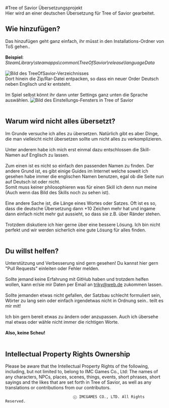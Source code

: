 #Tree of Savior Übersetzungsprojekt
<br>
Hier wird an einer deutschen Übersetzung für Tree of Savior gearbeitet.

## Wie hinzufügen?
Das hinzufügen geht ganz einfach, ihr müsst in den Installations-Ordner von ToS gehen..
<br><br>
<b>Beispiel</b>:<br>
<i>SteamLibrary\steamapps\common\TreeOfSavior\release\languageData</i>
<br><br>
<img src="http://images.akamai.steamusercontent.com/ugc/287477208212554149/E5FF5D7FFD99F8E035A5A6336B698A54DCA40F46/" alt="Bild des TreeOfSavior-Verzeichnisses">
<br>
Dort hinein die Zip/Rar-Datei entpacken, so dass ein neuer Order Deutsch neben Englisch und kr entsteht.
<br><br>
Im Spiel selbst könnt ihr dann unter Settings ganz unten die Sprache auswählen.
<img src="http://images.akamai.steamusercontent.com/ugc/287477208212568392/5D8063ADB970C2468368B384F51EF82A1A92FD5E/" alt="Bild des Einstellungs-Fensters in Tree of Savior">
<br><br>

## Warum wird nicht alles übersetzt?
Im Grunde versuche ich alles zu übersetzen. Natürlich gibt es aber Dinge, die man vielleicht nicht übersetzen sollte um nicht alles zu verkomplizieren.
<br><br>
Unter anderem habe ich mich erst einmal dazu entschlossen die Skill-Namen auf Englisch zu lassen.
<br><br>
Zum einen ist es nicht so einfach den passenden Namen zu finden. Der andere Grund ist, es gibt einige Guides im Internet welche soweit ich gesehen habe immer die englischen Namen benutzen, egal ob die Seite nun auf Deutsch ist oder nicht.
<br>
Somit muss keiner philosophieren was für einen Skill ich denn nun meine (Auch wenn das Bild des Skills noch zu sehen ist).
<br><br>
Eine andere Sache ist, die Länge eines Wortes oder Satzes. Oft ist es so, dass die deutsche Übersetzung dann +10 Zeichen mehr hat und ingame dann einfach nicht mehr gut aussieht, so dass sie z.B. über Ränder stehen.
<br><br>
Trotzdem diskutiere ich hier gerne über eine bessere Lösung. Ich bin nicht perfekt und wir werden sicherlich eine gute Lösung für alles finden.
<br><br>

## Du willst helfen?
Unterstützung und Verbesserung sind gern gesehen!
Du kannst hier gern "Pull Requests" einleiten oder Fehler melden.<br><br>
Sollte jemand keine Erfahrung mit GitHub haben und trotzdem helfen wollen, kann er/sie mir Daten per Email an triky@web.de zukommen lassen.
<br><br>
Sollte jemanden etwas nicht gefallen, der Satzbau schlecht formuliert sein, Wörter zu lang sein oder einfach irgendetwas nicht in Ordnung sein.. teilt es mir mit!
<br><br>
Ich bin gern bereit etwas zu ändern oder anzupassen. Auch ich übersehe mal etwas oder wähle nicht immer die richtigen Worte. 
<br><br>
<b>Also, keine Scheu!</b>
<br><br>

## Intellectual Property Rights Ownership
Please be aware that the Intellectual Property Rights of the following, including, but not limited to, belong to IMC Games Co., Ltd: The names of any characters, NPCs, places, scenes, things, events, short phrases, short sayings and the likes that are set forth in Tree of Savior, as well as any translations or contributions from our contributors.

                                  ⓒ IMCGAMES CO., LTD. All Rights Reserved.
